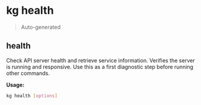 # kg health

> Auto-generated

## health

Check API server health and retrieve service information. Verifies the server is running and responsive. Use this as a first diagnostic step before running other commands.

**Usage:**
```bash
kg health [options]
```

